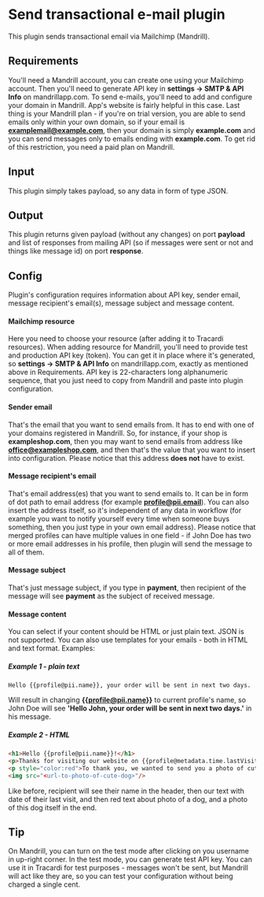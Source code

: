 # Send transactional e-mail plugin
This plugin sends transactional email via Mailchimp (Mandrill).
## Requirements
You'll need a Mandrill account, you can create one using your Mailchimp account.
Then you'll need to generate API key in **settings -> SMTP & API Info** on mandrillapp.com.
To send e-mails, you'll need to add and configure your domain in Mandrill. App's website
is fairly helpful in this case. Last thing is your Mandrill plan - if you're on trial version, you are
able to send emails only within your own domain, so if your email is **examplemail@example.com**, then your
domain is simply **example.com** and you can send messages only to emails ending with **example.com**.
To get rid of this restriction, you need a paid plan on Mandrill.

## Input
This plugin simply takes payload, so any data in form of type JSON.

## Output
This plugin returns given payload (without any changes) on port **payload** and 
list of responses from mailing API (so if messages were sent or not and things like message id) on port **response**.

## Config
Plugin's configuration requires information about API key, sender email, 
message recipient's email(s), message subject and message content.
#### Mailchimp resource
Here you need to choose your resource (after adding it to Tracardi resources). When 
adding resource for Mandrill, you'll need to provide test and production API key (token).
You can get it in place where it's generated, so **settings -> SMTP & API Info** on
mandrillapp.com, exactly as mentioned above in Requirements. API key is 22-characters long
alphanumeric sequence, that you just need to copy from Mandrill and paste into plugin configuration.

#### Sender email
That's the email that you want to send emails from. It has to end with one of your domains
registered in Mandrill. So, for instance, if your shop is 
**exampleshop.com**, 
then you may want to send emails from address like 
**office@exampleshop.com**,
and then that's the value that you
want to insert into configuration. Please notice that this address __does not__ have to exist.

#### Message recipient's email
That's email address(es) that you want to send emails to. It can be in form
of dot path to email address (for example **profile@pii.email**). You can also insert the address itself,
so it's independent of any data in workflow (for example you want to notify yourself every time when someone
buys something, then you just type in your own email address). Please notice that merged profiles
can have multiple values in one field - if John Doe has two or more email addresses in his profile, then
plugin will send the message to all of them.

#### Message subject
That's just message subject, if you type in **payment**, then recipient of the message will see 
**payment** as the subject of received message.

#### Message content
You can select if your content should be HTML or just plain text. JSON is not supported.
You can also use templates for your emails - both in HTML and text format. Examples:
##### Example 1 - plain text
```text
Hello {{profile@pii.name}}, your order will be sent in next two days.
```
Will result in changing 
**{{profile@pii.name}}** 
to current profile's name, so John Doe will
see 
**'Hello John, your order will be sent in next two days.'** 
in his message.

##### Example 2 - HTML
```html
<h1>Hello {{profile@pii.name}}!</h1>
<p>Thanks for visiting our website on {{profile@metadata.time.lastVisit}}!</p>
<p style="color:red">To thank you, we wanted to send you a photo of cute dog. Enjoy:</p>
<img src="<url-to-photo-of-cute-dog>"/>
```
Like before, recipient will see their name in the header, then our text with date of their last visit,
and then red text about photo of a dog, and a photo of this dog itself in the end.

## Tip
On Mandrill, you can turn on the test mode after clicking on you username in up-right corner.
In the test mode, you can generate test API key. You can use it in Tracardi for test purposes - 
messages won't be sent, but Mandrill will act like they are, so you can test your
configuration without being charged a single cent.




